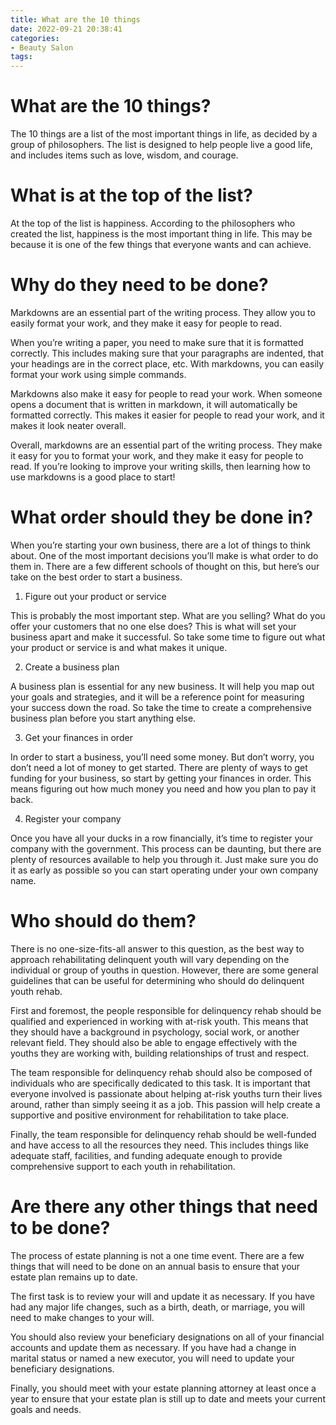 ```yaml
---
title: What are the 10 things
date: 2022-09-21 20:38:41
categories:
- Beauty Salon
tags:
---
```



#  What are the 10 things?

The 10 things are a list of the most important things in life, as decided by a group of philosophers. The list is designed to help people live a good life, and includes items such as love, wisdom, and courage.

# What is at the top of the list?

At the top of the list is happiness. According to the philosophers who created the list, happiness is the most important thing in life. This may be because it is one of the few things that everyone wants and can achieve.

#  Why do they need to be done?

Markdowns are an essential part of the writing process. They allow you to easily format your work, and they make it easy for people to read.

When you’re writing a paper, you need to make sure that it is formatted correctly. This includes making sure that your paragraphs are indented, that your headings are in the correct place, etc. With markdowns, you can easily format your work using simple commands.

Markdowns also make it easy for people to read your work. When someone opens a document that is written in markdown, it will automatically be formatted correctly. This makes it easier for people to read your work, and it makes it look neater overall.

Overall, markdowns are an essential part of the writing process. They make it easy for you to format your work, and they make it easy for people to read. If you’re looking to improve your writing skills, then learning how to use markdowns is a good place to start!

#  What order should they be done in?

When you’re starting your own business, there are a lot of things to think about. One of the most important decisions you’ll make is what order to do them in. There are a few different schools of thought on this, but here’s our take on the best order to start a business.

1. Figure out your product or service

This is probably the most important step. What are you selling? What do you offer your customers that no one else does? This is what will set your business apart and make it successful. So take some time to figure out what your product or service is and what makes it unique.

2. Create a business plan

A business plan is essential for any new business. It will help you map out your goals and strategies, and it will be a reference point for measuring your success down the road. So take the time to create a comprehensive business plan before you start anything else.

3. Get your finances in order

In order to start a business, you’ll need some money. But don’t worry, you don’t need a lot of money to get started. There are plenty of ways to get funding for your business, so start by getting your finances in order. This means figuring out how much money you need and how you plan to pay it back.

4. Register your company

Once you have all your ducks in a row financially, it’s time to register your company with the government. This process can be daunting, but there are plenty of resources available to help you through it. Just make sure you do it as early as possible so you can start operating under your own company name.

#  Who should do them?

There is no one-size-fits-all answer to this question, as the best way to approach rehabilitating delinquent youth will vary depending on the individual or group of youths in question. However, there are some general guidelines that can be useful for determining who should do delinquent youth rehab.

First and foremost, the people responsible for delinquency rehab should be qualified and experienced in working with at-risk youth. This means that they should have a background in psychology, social work, or another relevant field. They should also be able to engage effectively with the youths they are working with, building relationships of trust and respect.

The team responsible for delinquency rehab should also be composed of individuals who are specifically dedicated to this task. It is important that everyone involved is passionate about helping at-risk youths turn their lives around, rather than simply seeing it as a job. This passion will help create a supportive and positive environment for rehabilitation to take place.

Finally, the team responsible for delinquency rehab should be well-funded and have access to all the resources they need. This includes things like adequate staff, facilities, and funding adequate enough to provide comprehensive support to each youth in rehabilitation.

#  Are there any other things that need to be done?

The process of estate planning is not a one time event. There are a few things that will need to be done on an annual basis to ensure that your estate plan remains up to date.

The first task is to review your will and update it as necessary. If you have had any major life changes, such as a birth, death, or marriage, you will need to make changes to your will.

You should also review your beneficiary designations on all of your financial accounts and update them as necessary. If you have had a change in marital status or named a new executor, you will need to update your beneficiary designations.

Finally, you should meet with your estate planning attorney at least once a year to ensure that your estate plan is still up to date and meets your current goals and needs.